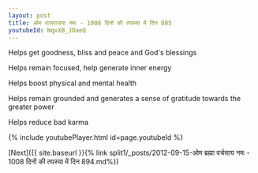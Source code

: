 ```yaml
---
layout: post
title: ओम राजराजया नमः - 1008 दिनों की तपस्या में दिन 885
youtubeId: NqxXB_JDaeQ
---
```

 
 
Helps get goodness, bliss and peace and God's blessings
 
Helps remain focused, help generate inner energy 
 
Helps boost physical and mental health 
 
Helps remain grounded and generates a sense of gratitude towards the greater power 
 
Helps reduce bad karma
 
 
 
 


{% include youtubePlayer.html id=page.youtubeId %}
 
[Next]({{ site.baseurl }}{% link  split1/_posts/2012-09-15-ओम ब्रह्मा वर्चसाय नमः - 1008 दिनों की तपस्या में दिन 894.md%})
 
